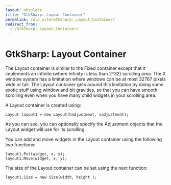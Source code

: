```yaml
---
layout: obsolete
title: "GtkSharp: Layout Container"
permalink: /old_site/GtkSharp:_Layout_Container/
redirect_from:
  - /GtkSharp:_Layout_Container/
---
```


GtkSharp: Layout Container
==========================

The Layout container is similar to the Fixed container except that it implements an infinite (where infinity is less than 2\^32) scrolling area. The X window system has a limitation where windows can be at most 32767 pixels wide or tall. The Layout container gets around this limitation by doing some exotic stuff using window and bit gravities, so that you can have smooth scrolling even when you have many child widgets in your scrolling area.

A Layout container is created using:

    Layout layout1 = new Layout(hadjustment, vadjustment);

As you can see, you can optionally specify the Adjustment objects that the Layout widget will use for its scrolling.

You can add and move widgets in the Layout container using the following two functions:

    layout1.Put(widget, x, y);
    layout1.Move(widget, x, y);

The size of the Layout container can be set using the next function:

    layout1.Size = new Size(width, height );

